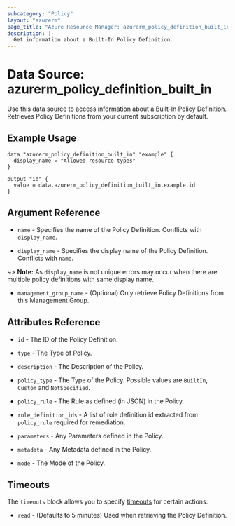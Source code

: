 ```yaml
---
subcategory: "Policy"
layout: "azurerm"
page_title: "Azure Resource Manager: azurerm_policy_definition_built_in"
description: |-
  Get information about a Built-In Policy Definition.
---
```


# Data Source: azurerm_policy_definition_built_in

Use this data source to access information about a Built-In Policy Definition. Retrieves Policy Definitions from your current subscription by default.

## Example Usage

```hcl
data "azurerm_policy_definition_built_in" "example" {
  display_name = "Allowed resource types"
}

output "id" {
  value = data.azurerm_policy_definition_built_in.example.id
}
```

## Argument Reference

* `name` - Specifies the name of the Policy Definition. Conflicts with `display_name`.

* `display_name` - Specifies the display name of the Policy Definition. Conflicts with `name`.

~> **Note:** As `display_name` is not unique errors may occur when there are multiple policy definitions with same display name.

* `management_group_name` - (Optional) Only retrieve Policy Definitions from this Management Group.

## Attributes Reference

* `id` - The ID of the Policy Definition.

* `type` - The Type of Policy.

* `description` - The Description of the Policy.

* `policy_type` - The Type of the Policy. Possible values are `BuiltIn`, `Custom` and `NotSpecified`.

* `policy_rule` - The Rule as defined (in JSON) in the Policy.

* `role_definition_ids` - A list of role definition id extracted from `policy_rule` required for remediation.

* `parameters` - Any Parameters defined in the Policy.

* `metadata` - Any Metadata defined in the Policy.

* `mode` - The Mode of the Policy.

## Timeouts

The `timeouts` block allows you to specify [timeouts](https://www.terraform.io/language/resources/syntax#operation-timeouts) for certain actions:

* `read` - (Defaults to 5 minutes) Used when retrieving the Policy Definition.
